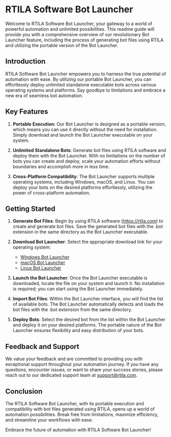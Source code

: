 # RTILA Software Bot Launcher

Welcome to RTILA Software Bot Launcher, your gateway to a world of powerful automation and unlimited possibilities. This readme guide will provide you with a comprehensive overview of our revolutionary Bot Launcher feature, including the process of generating bot files using RTILA and utilizing the portable version of the Bot Launcher.

## Introduction

RTILA Software Bot Launcher empowers you to harness the true potential of automation with ease. By utilizing our portable Bot Launcher, you can effortlessly deploy unlimited standalone executable bots across various operating systems and platforms. Say goodbye to limitations and embrace a new era of seamless bot automation.

## Key Features

1. **Portable Execution**: Our Bot Launcher is designed as a portable version, which means you can use it directly without the need for installation. Simply download and launch the Bot Launcher executable on your system.

2. **Unlimited Standalone Bots**: Generate bot files using RTILA software and deploy them with the Bot Launcher. With no limitations on the number of bots you can create and deploy, scale your automation efforts without boundaries and accomplish more in less time.

3. **Cross-Platform Compatibility**: The Bot Launcher supports multiple operating systems, including Windows, macOS, and Linux. You can deploy your bots on the desired platforms effortlessly, utilizing the power of cross-platform automation.

## Getting Started

1. **Generate Bot Files**: Begin by using RTILA software (https://rtila.com) to create and generate bot files. Save the generated bot files with the .bot extension in the same directory as the Bot Launcher executable.

2. **Download Bot Launcher**: Select the appropriate download link for your operating system:

   - [Windows Bot Launcher](https://github.com/IKAJIAN/rtila-bot-launcher/releases/latest/download/rtila-cli-win.exe)
   - [macOS Bot Launcher](https://github.com/IKAJIAN/rtila-bot-launcher/releases/latest/download/rtila-cli-mac.sh)
   - [Linux Bot Launcher](https://github.com/IKAJIAN/rtila-bot-launcher/releases/latest/download/rtila-cli-linux.sh)

3. **Launch the Bot Launcher**: Once the Bot Launcher executable is downloaded, locate the file on your system and launch it. No installation is required; you can start using the Bot Launcher immediately.

4. **Import Bot Files**: Within the Bot Launcher interface, you will find the list of available bots. The Bot Launcher automatically detects and loads the bot files with the .bot extension from the same directory.

5. **Deploy Bots**: Select the desired bot from the list within the Bot Launcher and deploy it on your desired platforms. The portable nature of the Bot Launcher ensures flexibility and easy distribution of your bots.

## Feedback and Support

We value your feedback and are committed to providing you with exceptional support throughout your automation journey. If you have any questions, encounter issues, or want to share your success stories, please reach out to our dedicated support team at support@rtila.com.

## Conclusion

The RTILA Software Bot Launcher, with its portable execution and compatibility with bot files generated using RTILA, opens up a world of automation possibilities. Break free from limitations, maximize efficiency, and streamline your workflows with ease.

Embrace the future of automation with RTILA Software Bot Launcher!
